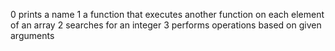 0 prints a name
1 a function that executes another function on each element of an array
2 searches for an integer
3 performs operations based on given arguments